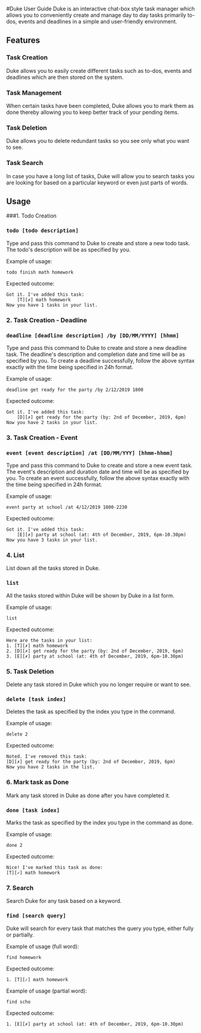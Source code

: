 #Duke User Guide
Duke is an interactive chat-box style task manager which allows you to conveniently create and manage day
to day tasks primarily to-dos, events and deadlines in a simple and user-friendly environment.  

## Features 

### Task Creation
Duke allows you to easily create different tasks such as to-dos, events and deadlines which are then
stored on the system.

### Task Management
When certain tasks have been completed, Duke allows you to mark them as done thereby
allowing you to keep better track of your pending items.

### Task Deletion
Duke allows you to delete redundant tasks so you see only what you want to see.

### Task Search 
In case you have a long list of tasks, Duke will allow you to search tasks you are looking for
based on a particular keyword or even just parts of words.
  
## Usage

###1. Todo Creation
### `todo [todo description]`

Type and pass this command to Duke to create and store a new todo task. The todo's description
will be as specified by you.

Example of usage: 

`todo finish math homework`

Expected outcome:

```
Got it. I've added this task:
    [T][✗] math homework
Now you have 1 tasks in your list.
```


### 2. Task Creation - Deadline

### `deadline [deadline description] /by [DD/MM/YYYY] [hhmm]`

Type and pass this command to Duke to create and store a new deadline task. The deadline's description
and completion date and time will be as specified by you. To create a deadline successfully, follow
the above syntax exactly with the time being specified in 24h format.

Example of usage: 

`deadline get ready for the party /by 2/12/2019 1800`

Expected outcome:

```
Got it. I've added this task:
    [D][✗] get ready for the party (by: 2nd of December, 2019, 6pm)
Now you have 2 tasks in your list.
```
### 3. Task Creation - Event

### `event [event description] /at [DD/MM/YYY] [hhmm-hhmm]`

Type and pass this command to Duke to create and store a new event task. The event's description
and duration date and time will be as specified by you. To create an event successfully, follow
the above syntax exactly with the time being specified in 24h format.

Example of usage: 

`event party at school /at 4/12/2019 1800-2230`

Expected outcome:

```
Got it. I've added this task:
    [E][✗] party at school (at: 4th of December, 2019, 6pm-10.30pm)
Now you have 3 tasks in your list.
```
### 4. List
List down all the tasks stored in Duke.

### `list`

All the tasks stored within Duke will be shown by Duke in a list form.

Example of usage: 

`list`

Expected outcome:

```
Here are the tasks in your list:
1. [T][✗] math homework
2. [D][✗] get ready for the party (by: 2nd of December, 2019, 6pm)
3. [E][✗] party at school (at: 4th of December, 2019, 6pm-10.30pm)
```

### 5. Task Deletion
Delete any task stored in Duke which you no longer require or want to see.

### `delete [task index]`

Deletes the task as specified by the index you type in the command.

Example of usage: 

`delete 2`

Expected outcome:

````
Noted. I've removed this task:
[D][✗] get ready for the party (by: 2nd of December, 2019, 6pm)
Now you have 2 tasks in the list.
````
### 6. Mark task as Done
Mark any task stored in Duke as done after you have completed it.

### `done [task index]`

Marks the task as specified by the index you type in the command as done. 

Example of usage: 

`done 2`

Expected outcome:

```
Nice! I've marked this task as done:
[T][✓] math homework
```
### 7. Search
Search Duke for any task based on a keyword.

### `find [search query]`

Duke will search for every task that matches the query you type, either fully or partially.

Example of usage (full word): 

`find homework`

Expected outcome:
```
1. [T][✓] math homework
```

Example of usage (partial word): 

`find scho`

Expected outcome:
```
1. [E][✗] party at school (at: 4th of December, 2019, 6pm-10.30pm)
```